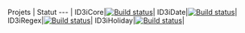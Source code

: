 Projets | Statut
--- |
ID3iCore|[![Build status](https://ci.appveyor.com/api/projects/status/fqbn8naci82b7rsx?svg=true)](https://ci.appveyor.com/project/Shaenn/id3icore)|
ID3iDate|[![Build status](https://ci.appveyor.com/api/projects/status/fbfn2fo0a5xj9o7k?svg=true)](https://ci.appveyor.com/project/Shaenn/id3idate)|
ID3iRegex|[![Build status](https://ci.appveyor.com/api/projects/status/uacv9aghlo7dfuym?svg=true)](https://ci.appveyor.com/project/Shaenn/id3iregex)|
ID3iHoliday|[![Build status](https://ci.appveyor.com/api/projects/status/qrv4c2aqh0kfhr27?svg=true)](https://ci.appveyor.com/project/Shaenn/id3iholiday)|